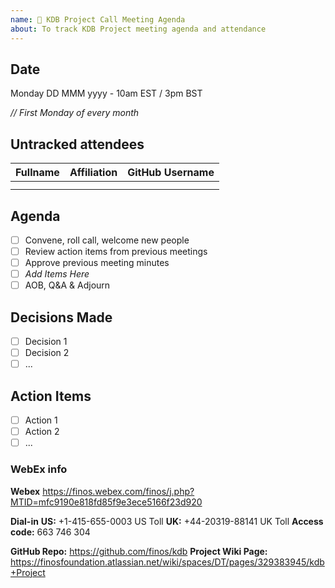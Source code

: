 ```yaml
---
name: 🤝 KDB Project Call Meeting Agenda
about: To track KDB Project meeting agenda and attendance
---
```


## Date
Monday DD MMM yyyy - 10am EST / 3pm BST

_// First Monday of every month_

## Untracked attendees
| Fullname | Affiliation | GitHub Username |
|:-----|:-----|:-----|
| | | |
| | | |

## Agenda

- [ ] Convene, roll call, welcome new people
- [ ] Review action items from previous meetings
- [ ] Approve previous meeting minutes
- [ ] _Add Items Here_
- [ ] AOB, Q&A & Adjourn

## Decisions Made
- [ ] Decision 1
- [ ] Decision 2
- [ ] ...

## Action Items
- [ ] Action 1
- [ ] Action 2
- [ ] ...

### WebEx info
**Webex** 
https://finos.webex.com/finos/j.php?MTID=mfc9190e818fd85f9e3ece5166f23d920

**Dial-in**
**US:** +1-415-655-0003 US Toll
**UK:** +44-20319-88141 UK Toll
**Access code:** 663 746 304

**GitHub Repo:** https://github.com/finos/kdb
**Project Wiki Page:** https://finosfoundation.atlassian.net/wiki/spaces/DT/pages/329383945/kdb+Project